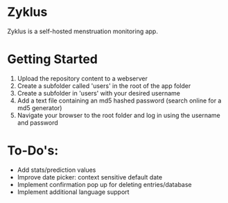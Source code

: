 # Zyklus
Zyklus is a self-hosted menstruation monitoring app.

# Getting Started 
1) Upload the repository content to a webserver
2) Create a subfolder called 'users' in the root of the app folder
3) Create a subfolder in 'users' with your desired username
4) Add a text file containing an md5 hashed password (search online for a md5 generator)
5) Navigate your browser to the root folder and log in using the username and password

# To-Do's:
- Add stats/prediction values
- Improve date picker: context sensitive default date
- Implement confirmation pop up for deleting entries/database
- Implement additional language support